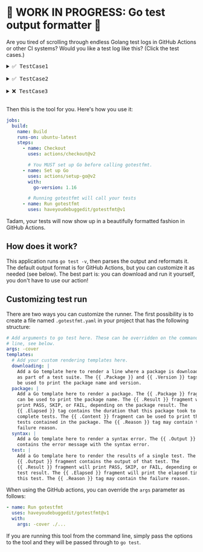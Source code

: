# 🚧 WORK IN PROGRESS: Go test output formatter 🚧

Are you tired of scrolling through endless Golang test logs in GitHub Actions or other CI systems? Would you like a test log like this? (Click the test cases.)

<pre>
<details><summary>✅ TestCase1</summary>
<p>
Here are the details of the first test case.
</p>
</details>
<details><summary>✅ TestCase2</summary>
<p>
Here are the details of the second test case.
</p>
</details>
<details><summary>❌ TestCase3</summary>
<p>
Here are the details why the third test case failed.
</p>
</details>
</pre>

Then this is the tool for you. Here's how you use it:

```yaml
jobs:
  build:
    name: Build
    runs-on: ubuntu-latest
    steps:
      - name: Checkout
        uses: actions/checkout@v2

        # You MUST set up Go before calling gotestfmt.
      - name: Set up Go
        uses: actions/setup-go@v2
        with:
          go-version: 1.16

        # Running gotestfmt will call your tests
      - name: Run gotestfmt
        uses: haveyoudebuggedit/gotestfmt@v1
```

Tadam, your tests will now show up in a beautifully formatted fashion in GitHub Actions.

## How does it work?

This application runs `go test -v`, then parses the output and reformats it. The default output format is for GitHub Actions, but you can customize it as needed (see below). The best part is: you can download and run it yourself, you don't have to use our action!

## Customizing test run

There are two ways you can customize the runner. The first possibility is to create a file named `.gotestfmt.yaml` in your project that has the following structure:

```yaml
# Add arguments to go test here. These can be overridden on the command
# line, see below.
args: -cover
templates:
  # Add your custom rendering templates here.
  downloading: |
    Add a Go template here to render a line where a package is downloaded
    as part of a test suite. The {{ .Package }} and {{ .Version }} tags can
    be used to print the package name and version.
  package: |
    Add a Go template here to render a package. The {{ .Package }} fragment
    can be used to print the package name. The {{ .Result }} fragment will
    print PASS, SKIP, or FAIL, depending on the package result. The
    {{ .Elapsed }} tag contains the duration that this package took to
    complete tests. The {{ .Content }} fragment can be used to print the
    tests contained in the package. The {{ .Reason }} tag may contain the
    failure reason.
  syntax: |
    Add a Go template here to render a syntax error. The {{ .Output }}
    contains the error message with the syntax error.
  test: |
    Add a Go template here to render the results of a single test. The
    {{ .Output }} fragment contains the output of that test. The
    {{ .Result }} fragment will print PASS, SKIP, or FAIL, depending on the
    test result. The {{ .Elapsed }} fragment will print the elapsed time for
    this test. The {{ .Reason }} tag may contain the failure reason.
```

When using the GitHub actions, you can override the `args` parameter as follows:

```yaml
- name: Run gotestfmt
  uses: haveyoudebuggedit/gotestfmt@v1
  with:
    args: -cover ./...
```

If you are running this tool from the command line, simply pass the options to the tool and they will be passed through to `go test`.
